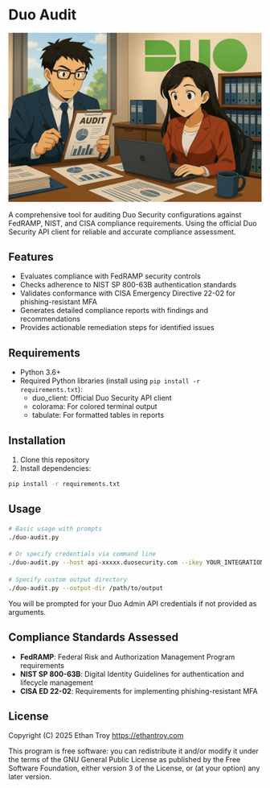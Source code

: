 # Duo Audit

![Duo Audit](image.png)

A comprehensive tool for auditing Duo Security configurations against FedRAMP, NIST, and CISA compliance requirements. Using the official Duo Security API client for reliable and accurate compliance assessment.

## Features

- Evaluates compliance with FedRAMP security controls
- Checks adherence to NIST SP 800-63B authentication standards
- Validates conformance with CISA Emergency Directive 22-02 for phishing-resistant MFA
- Generates detailed compliance reports with findings and recommendations
- Provides actionable remediation steps for identified issues

## Requirements

- Python 3.6+
- Required Python libraries (install using `pip install -r requirements.txt`):
  - duo_client: Official Duo Security API client
  - colorama: For colored terminal output
  - tabulate: For formatted tables in reports

## Installation

1. Clone this repository
2. Install dependencies:
```bash
pip install -r requirements.txt
```

## Usage

```bash
# Basic usage with prompts
./duo-audit.py

# Or specify credentials via command line
./duo-audit.py --host api-xxxxx.duosecurity.com --ikey YOUR_INTEGRATION_KEY --skey YOUR_SECRET_KEY

# Specify custom output directory
./duo-audit.py --output-dir /path/to/output
```

You will be prompted for your Duo Admin API credentials if not provided as arguments.

## Compliance Standards Assessed

- **FedRAMP**: Federal Risk and Authorization Management Program requirements
- **NIST SP 800-63B**: Digital Identity Guidelines for authentication and lifecycle management
- **CISA ED 22-02**: Requirements for implementing phishing-resistant MFA

## License

Copyright (C) 2025 Ethan Troy <https://ethantroy.com>

This program is free software: you can redistribute it and/or modify
it under the terms of the GNU General Public License as published by
the Free Software Foundation, either version 3 of the License, or
(at your option) any later version.